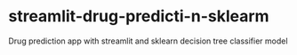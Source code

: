 # streamlit-drug-predicti-n-sklearm
Drug prediction app with streamlit and sklearn decision tree classifier model
